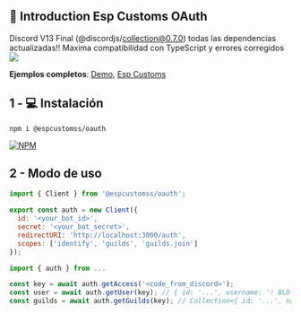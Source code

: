 ## 📖 Introduction Esp Customs OAuth
Discord V13 Final (@discordjs/collection@0.7.0) todas las dependencias actualizadas!!
Maxima compatibilidad con TypeScript y errores corregidos
![](https://i.imgur.com/0lnboQ5.png)

**Ejemplos completos**: [Demo](/tree/stable/demo), [Esp Customs](https://github.com/esp-customs)

## 1 - 💻 Instalación
`npm i @espcustomss/oauth`

[![NPM](https://nodei.co/npm/@espcustomss/oauth.png)](https://nodei.co/npm/@espcustomss/oauth/)

## 2 - Modo de uso

```js
import { Client } from '@espcustomss/oauth';

export const auth = new Client({
  id: '<your_bot_id>',
  secret: '<your_bot_secret>',
  redirectURI: 'http://localhost:3000/auth',
  scopes: ['identify', 'guilds', 'guilds.join']
});
```
```js
import { auth } from ...

const key = await auth.getAccess('<code_from_discord>');
const user = await auth.getUser(key); // { id: '...', username: '! BLD Gobi', ... }
const guilds = await auth.getGuilds(key); // Collection<{ id: '...', name: 'ESP CUSTOMS', ... }>
```